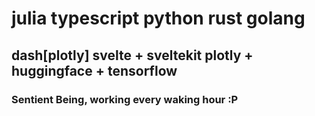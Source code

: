 # julia          typescript           python                              rust    golang 
## dash[plotly]  svelte + sveltekit   plotly + huggingface + tensorflow 

### Sentient Being, working every waking hour :P
